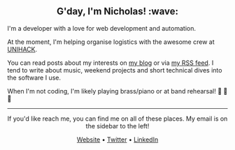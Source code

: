 <h2 align="center">G'day, I'm Nicholas! :wave:</h2>

I'm a developer with a love for web development and automation.

At the moment, I'm helping organise logistics with the awesome crew at [UNIHACK](https://unihack.net).

You can read posts about my interests on [my blog](https://nicholas.cloud/) or via [my RSS feed](https://nicholas.cloud/rss/). I tend to write about music, weekend projects and short technical dives into the software I use.

When I'm not coding, I'm likely playing brass/piano or at band rehearsal! :musical_note: :musical_note: :musical_note:

---

<p align="center">If you'd like reach me, you can find me on all of these places. My email is on the sidebar to the left!</p>

<p align="center">
  <a href="https://nicholas.cloud/">Website</a> &bull;
  <a href="https://twitter.com/nchlswhttkr">Twitter</a> &bull;
  <a href="https://linkedin.com/in/nchlswhttkr/">LinkedIn</a>
</p>
